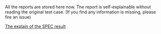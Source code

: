 All the reports are stored here now.
The report is self-explainable without reading the original test case.
(If you find any information is missing, please fire an issue)

[The explain of the SPEC result](../spestest/README.md)
